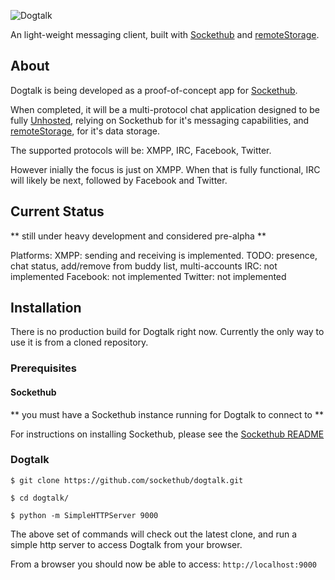 ![Dogtalk](http://sockethub.org/img/dogtalk-logo.svg)

An light-weight messaging client, built with [Sockethub](http://sockethub.org) and [remoteStorage](http://remotestorage.io).


## About

Dogtalk is being developed as a proof-of-concept app for [Sockethub](http://sockethub.org).

When completed, it will be a multi-protocol chat application designed to be fully [Unhosted](http://unhosted.org), relying on Sockethub for it's messaging capabilities, and [remoteStorage](http://remotestorage.io), for it's data storage.

The supported protocols will be: XMPP, IRC, Facebook, Twitter.

However inially the focus is just on XMPP. When that is fully functional, IRC will likely be next, followed by Facebook and Twitter.

## Current Status

** still under heavy development and considered pre-alpha **

Platforms:
XMPP: sending and receiving is implemented. TODO: presence, chat status, add/remove from buddy list, multi-accounts
IRC: not implemented
Facebook: not implemented
Twitter: not implemented

## Installation

There is no production build for Dogtalk right now. Currently the only way to use it is from a cloned repository.

### Prerequisites

#### Sockethub

** you must have a Sockethub instance running for Dogtalk to connect to **

For instructions on installing Sockethub, please see the [Sockethub README](http://github.com/sockethub/sockethub/)


### Dogtalk

    $ git clone https://github.com/sockethub/dogtalk.git

    $ cd dogtalk/

    $ python -m SimpleHTTPServer 9000

The above set of commands will check out the latest clone, and run a simple http server to access Dogtalk from your browser.

From a browser you should now be able to access: ```http://localhost:9000```
